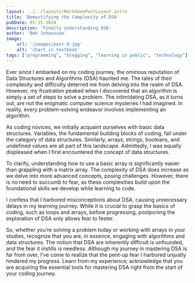```yaml
---
layout: ../../layouts/MarkdownPostLayout.astro
title: 'Demystifying the Complexity of DSA'
pubDate: 01-15-2024
description: 'Finally understanding DSA'
author: 'Bek Johansson'
image:
    url: '/images/post-9.jpg'
    alt: 'chart in textbook'
tags: ["programming", "blogging", "learning in public", "technology"]
---
```


Ever since I embarked on my coding journey, the ominous reputation of Data Structures and Algorithms (DSA) haunted me. The tales of their complexity and difficulty deterred me from delving into the realm of DSA. However, my frustration peaked when I discovered that an algorithm is simply a set of steps to solve a problem. The intimidating DSA, as it turns out, are not the enigmatic computer science mysteries I had imagined. In reality, every problem-solving endeavor involves implementing an algorithm.

As coding novices, we initially acquaint ourselves with basic data structures. Variables, the fundamental building blocks of coding, fall under the category of data structures. Similarly, arrays, strings, booleans, and undefined values are all part of this landscape. Admittedly, I was equally displeased when I first encountered the concept of data structures.

To clarify, understanding how to use a basic array is significantly easier than grappling with a matrix array. The complexity of DSA does increase as we delve into more advanced concepts, posing challenges. However, there is no need to succumb to fear, as these complexities build upon the foundational skills we develop while learning to code.

I confess that I harbored misconceptions about DSA, causing unnecessary delays in my learning journey. While it is crucial to grasp the basics of coding, such as loops and arrays, before progressing, postponing the exploration of DSA only allows fear to fester.

So, whether you’re solving a problem today or working with arrays in your studies, recognize that you are, in essence, engaging with algorithms and data structures. The notion that DSA are inherently difficult is unfounded, and the fear it instills is needless. Although my journey in mastering DSA is far from over, I’ve come to realize that the pent-up fear I harbored unjustly hindered my progress. Learn from my experience; acknowledge that you are acquiring the essential tools for mastering DSA right from the start of your coding journey.